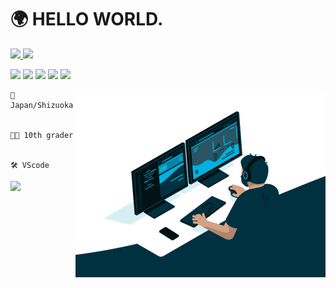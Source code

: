 <h1>🌍 HELLO WORLD.</h1>

<a href="discordapp.com/users/1028198473817935892">
    <img src="https://img.shields.io/badge/Himashiro%237777-%23555555?style=for-the-badge&logo=discord&logoColor=white&labelColor=%235865f2">
</a>
<a href="https://twitter.com/Himashiro7630">
    <img src="https://img.shields.io/badge/Himashiro-%23555555?style=for-the-badge&logo=twitter&logoColor=white&labelColor=%231da1f2">
</a>

<p>
    <img src="https://img.shields.io/badge/html5-%23E34F26?style=for-the-badge&logo=html5&logoColor=white">
    <img src="https://img.shields.io/badge/css3-%231572B6?style=for-the-badge&logo=css3&logoColor=white">
    <img src="https://img.shields.io/badge/javascript-%23323330?style=for-the-badge&logo=javascript&logoColor=%23F7DF1E">
    <img src="https://img.shields.io/badge/Python-%233776AB?style=for-the-badge&logo=python&logoColor=white">
    <img src="https://img.shields.io/badge/C++-%2300599C?style=for-the-badge&logo=cplusplus&logoColor=white">
</p>
<img src="1AD23A2F-F8E0-41DC-B42A-3012B89D31FB.gif" width="400px" align="right">
<pre><code>🗾 Japan/Shizuoka
<br>
🧑‍🎓 10th grader
<br>
🛠️ VScode</code></pre>
<a href="https://github.com/anuraghazra/github-readme-stats">
  <img width="45%" src="https://github-readme-stats.vercel.app/api?username=himashiro7630&count_private=true&show_icons=true&theme=tokyonight" />
</a>
